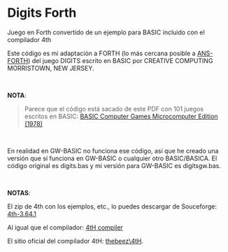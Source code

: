 # Digits Forth
Juego en Forth convertido de un ejemplo para BASIC incluido con el compilador 4th

Este código es mi adaptación a FORTH (lo más cercana posible a [ANS-FORTH](http://www.forth.org/ansforth/ansforth.html)) del juego DIGITS escrito en BASIC por CREATIVE COMPUTING  MORRISTOWN, NEW JERSEY.

<br>

**NOTA**:
> Parece que el código está sacado de este PDF con 101 juegos escritos en BASIC: [BASIC Computer Games Microcomputer Edition (1978)](https://annarchive.com/files/Basic_Computer_Games_Microcomputer_Edition.pdf)

<br>

En realidad en GW-BASIC no funciona ese código, así que he creado una versión que sí funciona en GW-BASIC o cualquier otro BASIC/BASICA.
El código original es digits.bas y mi versión para GW-BASIC es digitsgw.bas.

<br>

**NOTAS**:

El zip de 4th con los ejemplos, etc., lo puedes descargar de Souceforge: [4th-3.64.1](https://sourceforge.net/projects/forth-4th/files/4th-3.64.1/)

Al igual que el compilador: [4tH compiler](https://sourceforge.net/projects/forth-4th/)

El sitio oficial del compilador 4tH: [thebeez\4tH](https://thebeez.home.xs4all.nl/4tH/).

